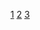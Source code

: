 [1](http://markfinger.org/sketches/1)
[2](http://markfinger.org/sketches/2)
[3](http://markfinger.org/sketches/3)
